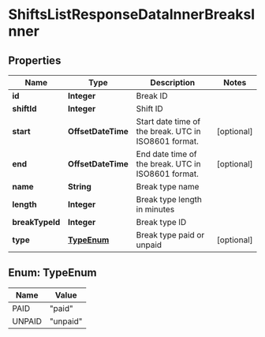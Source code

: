 

# ShiftsListResponseDataInnerBreaksInner


## Properties

| Name | Type | Description | Notes |
|------------ | ------------- | ------------- | -------------|
|**id** | **Integer** | Break ID |  |
|**shiftId** | **Integer** | Shift ID |  |
|**start** | **OffsetDateTime** | Start date time of the break. UTC in ISO8601 format. |  [optional] |
|**end** | **OffsetDateTime** | End date time of the break. UTC in ISO8601 format. |  [optional] |
|**name** | **String** | Break type name |  |
|**length** | **Integer** | Break type length in minutes |  |
|**breakTypeId** | **Integer** | Break type ID |  |
|**type** | [**TypeEnum**](#TypeEnum) | Break type paid or unpaid |  [optional] |



## Enum: TypeEnum

| Name | Value |
|---- | -----|
| PAID | &quot;paid&quot; |
| UNPAID | &quot;unpaid&quot; |



